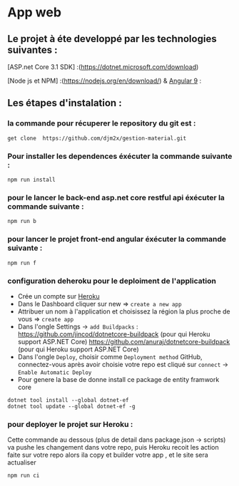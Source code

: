 # App web 
[lien]:(https://p0intage.herokuapp.com)

## Le projet à éte developpé par les technologies suivantes : 
[ASP.net Core 3.1 SDK] :(https://dotnet.microsoft.com/download)

[Node js et NPM] :(https://nodejs.org/en/download/) & [Angular 9](https://cli.angular.io/) : 

## Les étapes d'instalation : 

### la commande pour récuperer le repository du git est : 
```
get clone  https://github.com/djm2x/gestion-material.git
```

### Pour installer les dependences éxécuter la commande suivante : 
```
npm run install
```

### pour le lancer le back-end asp.net core restful api éxécuter la commande suivante : 
```
npm run b
```

### pour lancer le projet front-end angular éxécuter la commande suivante :  
```
npm run f 
```

### configuration deheroku pour le deploiment de l'application

- Crée un compte sur [Heroku](https://www.heroku.com/)
- Dans le Dashboard cliquer sur new => `create a new app`
- Attribuer un nom à l'application et choisissez  la région la plus proche de vous => `create app`
- Dans l'ongle Settings -> `add Buildpacks` : 
    https://github.com/jincod/dotnetcore-buildpack (pour qui Heroku support ASP.NET Core)
    https://github.com/anuraj/dotnetcore-buildpack (pour qui Heroku support ASP.NET Core)
- Dans l'ongle `Deploy`, choisir comme `Deployment method` GitHub, connectez-vous après avoir choisie votre repo est cliqué sur `connect` -> `Enable Automatic Deploy`
- Pour genere la base de donne install ce package de entity framwork core
```
dotnet tool install --global dotnet-ef
dotnet tool update --global dotnet-ef -g  
```


### pour deployer le projet sur Heroku : 
Cette commande au dessous (plus de detail dans package.json -> scripts) va pushe les changement dans votre repo, puis Heroku recoit les action faite sur votre repo alors ila copy et builder votre app , et le site sera actualiser
```
npm run ci 
```

